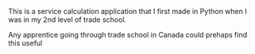 This is a service calculation application that I first made in Python when I was in my 2nd level of trade school.

Any apprentice going through trade school in Canada could prehaps find this useful